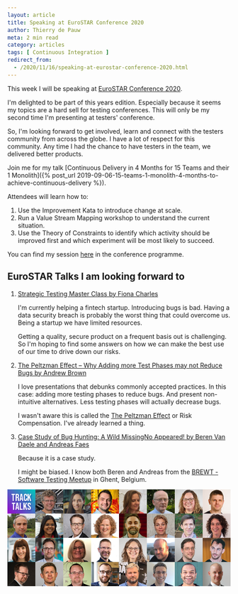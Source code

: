 ```yaml
---
layout: article
title: Speaking at EuroSTAR Conference 2020
author: Thierry de Pauw
meta: 2 min read
category: articles
tags: [ Continuous Integration ]
redirect_from:
  - /2020/11/16/speaking-at-eurostar-conference-2020.html
---
```


This week I will be speaking at
[EuroSTAR Conference 2020](https://conference.eurostarsoftwaretesting.com/).

I'm delighted to be part of this years edition. Especially because it seems my
topics are a hard sell for testing conferences. This will only be my second time
I'm presenting at testers' conference.

So, I'm looking forward to get involved, learn and connect with the
testers community from across the globe. I have a lot of respect for this
community. Any time I had the chance to have testers in the team, we delivered
better products.

Join me for my talk [Continuous Delivery in 4 Months for 15 Teams and their
1 Monolith]({% post_url 2019-09-06-15-teams-1-monolith-4-months-to-achieve-continuous-delivery %}).

Attendees will learn how to:

1. Use the Improvement Kata to introduce change at scale.
2. Run a Value Stream Mapping workshop to understand the current situation.
3. Use the Theory of Constraints to identify which activity should be
   improved first and which experiment will be most likely to succeed.

You can find my session [here](https://conference.eurostarsoftwaretesting.com/event/2020/continuous-delivery-in-4-months-for-15-teams-and-their-1-monolith/)
in the conference programme.

## EuroSTAR Talks I am looking forward to

1. [Strategic Testing Master Class by Fiona Charles](https://conference.eurostarsoftwaretesting.com/event/2020/strategic-testing-master-class/)

    I'm currently helping a fintech startup. Introducing bugs is bad. Having
    a data security breach is probably the worst thing that could overcome us.
    Being a startup we have limited resources.

    Getting a quality, secure product on a frequent basis out is challenging.
    So I'm hoping to find some answers on how we can make the best use of our time
    to drive down our risks.

2. [The Peltzman Effect – Why Adding more Test Phases may not Reduce Bugs by Andrew Brown](https://conference.eurostarsoftwaretesting.com/event/2020/why-adding-more-test-phases-may-not-reduce-bugs-the-peltzman-effect/)

   I love presentations that debunks commonly accepted practices. In this case:
   adding more testing phases to reduce bugs. And present non-intuitive
   alternatives. Less testing phases will actually decrease bugs.

   I wasn't aware this is called the [The Peltzman Effect](https://en.wikipedia.org/wiki/Risk_compensation) or Risk Compensation. I've already learned a thing.

3. [Case Study of Bug Hunting: A Wild MissingNo Appeared! by Beren Van Daele and Andreas Faes](https://conference.eurostarsoftwaretesting.com/event/2020/case-study-of-bug-hunting-a-wild-missingno-appeared/)

    Because it is a case study.

    I might be biased. I know both Beren and Andreas from the
    [BREWT - Software Testing Meetup](https://www.meetup.com/Software-Testers-in-Belgium/)
    in Ghent, Belgium.

![EuroSTAR 2020 Track Talks](/images/speaking-at-eurostar-conference-2020/track-talks.png)
